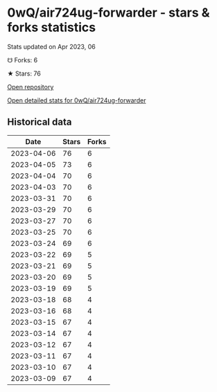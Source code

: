 # 0wQ/air724ug-forwarder - stars & forks statistics

Stats updated on Apr 2023, 06

☋ Forks: 6

★ Stars: 76

[Open repository](https://github.com/0wQ/air724ug-forwarder)

[Open detailed stats for 0wQ/air724ug-forwarder](https://reviewgithub.com/rep/0wQ/air724ug-forwarder)

## Historical data
| Date | Stars | Forks |
|------|-------|-------|
| 2023-04-06 | 76 | 6 | 
| 2023-04-05 | 73 | 6 | 
| 2023-04-04 | 70 | 6 | 
| 2023-04-03 | 70 | 6 | 
| 2023-03-31 | 70 | 6 | 
| 2023-03-29 | 70 | 6 | 
| 2023-03-27 | 70 | 6 | 
| 2023-03-25 | 70 | 6 | 
| 2023-03-24 | 69 | 6 | 
| 2023-03-22 | 69 | 5 | 
| 2023-03-21 | 69 | 5 | 
| 2023-03-20 | 69 | 5 | 
| 2023-03-19 | 69 | 5 | 
| 2023-03-18 | 68 | 4 | 
| 2023-03-16 | 68 | 4 | 
| 2023-03-15 | 67 | 4 | 
| 2023-03-14 | 67 | 4 | 
| 2023-03-12 | 67 | 4 | 
| 2023-03-11 | 67 | 4 | 
| 2023-03-10 | 67 | 4 | 
| 2023-03-09 | 67 | 4 | 

